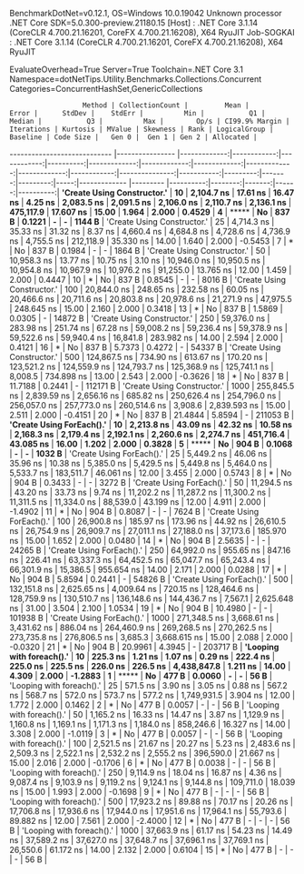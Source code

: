 
BenchmarkDotNet=v0.12.1, OS=Windows 10.0.19042
Unknown processor
.NET Core SDK=5.0.300-preview.21180.15
  [Host]     : .NET Core 3.1.14 (CoreCLR 4.700.21.16201, CoreFX 4.700.21.16208), X64 RyuJIT
  Job-SOGKAI : .NET Core 3.1.14 (CoreCLR 4.700.21.16201, CoreFX 4.700.21.16208), X64 RyuJIT

EvaluateOverhead=True  Server=True  Toolchain=.NET Core 3.1  
Namespace=dotNetTips.Utility.Benchmarks.Collections.Concurrent  Categories=ConcurrentHashSet,GenericCollections  

                      Method | CollectionCount |         Mean |       Error |      StdDev |    StdErr |          Min |           Q1 |       Median |           Q3 |          Max |        Op/s | CI99.9% Margin | Iterations | Kurtosis | MValue | Skewness | Rank | LogicalGroup | Baseline | Code Size |   Gen 0 |  Gen 1 | Gen 2 | Allocated |
---------------------------- |---------------- |-------------:|------------:|------------:|----------:|-------------:|-------------:|-------------:|-------------:|-------------:|------------:|---------------:|-----------:|---------:|-------:|---------:|-----:|------------- |--------- |----------:|--------:|-------:|------:|----------:|
 **'Create Using Constructor.'** |              **10** |   **2,104.7 ns** |    **17.61 ns** |    **16.47 ns** |   **4.25 ns** |   **2,083.5 ns** |   **2,091.5 ns** |   **2,106.0 ns** |   **2,110.7 ns** |   **2,136.1 ns** |   **475,117.9** |      **17.607 ns** |      **15.00** |    **1.964** |  **2.000** |   **0.4529** |    **4** |            ***** |       **No** |     **837 B** |  **0.1221** |      **-** |     **-** |    **1144 B** |
 'Create Using Constructor.' |              25 |   4,714.3 ns |    35.33 ns |    31.32 ns |   8.37 ns |   4,660.4 ns |   4,684.8 ns |   4,728.6 ns |   4,736.9 ns |   4,755.5 ns |   212,118.9 |      35.330 ns |      14.00 |    1.640 |  2.000 |  -0.5453 |    7 |            * |       No |     837 B |  0.1984 |      - |     - |    1864 B |
 'Create Using Constructor.' |              50 |  10,958.3 ns |    13.77 ns |    10.75 ns |   3.10 ns |  10,946.0 ns |  10,950.5 ns |  10,954.8 ns |  10,967.9 ns |  10,976.2 ns |    91,255.0 |      13.765 ns |      12.00 |    1.459 |  2.000 |   0.4447 |   10 |            * |       No |     837 B |  0.8545 |      - |     - |    8016 B |
 'Create Using Constructor.' |             100 |  20,844.0 ns |   248.65 ns |   232.58 ns |  60.05 ns |  20,466.6 ns |  20,711.6 ns |  20,803.8 ns |  20,978.6 ns |  21,271.9 ns |    47,975.5 |     248.645 ns |      15.00 |    2.160 |  2.000 |   0.3418 |   13 |            * |       No |     837 B |  1.5869 | 0.0305 |     - |   14872 B |
 'Create Using Constructor.' |             250 |  59,376.0 ns |   283.98 ns |   251.74 ns |  67.28 ns |  59,008.2 ns |  59,236.4 ns |  59,378.9 ns |  59,522.6 ns |  59,940.4 ns |    16,841.8 |     283.982 ns |      14.00 |    2.594 |  2.000 |   0.4121 |   16 |            * |       No |     837 B |  5.7373 | 0.4272 |     - |   54337 B |
 'Create Using Constructor.' |             500 | 124,867.5 ns |   734.90 ns |   613.67 ns | 170.20 ns | 123,521.2 ns | 124,559.9 ns | 124,793.7 ns | 125,368.9 ns | 125,741.1 ns |     8,008.5 |     734.898 ns |      13.00 |    2.543 |  2.000 |  -0.3626 |   18 |            * |       No |     837 B | 11.7188 | 0.2441 |     - |  112171 B |
 'Create Using Constructor.' |            1000 | 255,845.5 ns | 2,839.59 ns | 2,656.16 ns | 685.82 ns | 250,626.4 ns | 254,796.0 ns | 256,057.0 ns | 257,773.0 ns | 260,514.6 ns |     3,908.6 |   2,839.593 ns |      15.00 |    2.511 |  2.000 |  -0.4151 |   20 |            * |       No |     837 B | 21.4844 | 5.8594 |     - |  211053 B |
   **'Create Using ForEach().'** |              **10** |   **2,213.8 ns** |    **43.09 ns** |    **42.32 ns** |  **10.58 ns** |   **2,168.3 ns** |   **2,179.4 ns** |   **2,192.1 ns** |   **2,260.6 ns** |   **2,274.7 ns** |   **451,716.4** |      **43.085 ns** |      **16.00** |    **1.202** |  **2.000** |   **0.3828** |    **5** |            ***** |       **No** |     **904 B** |  **0.1068** |      **-** |     **-** |    **1032 B** |
   'Create Using ForEach().' |              25 |   5,449.2 ns |    46.06 ns |    35.96 ns |  10.38 ns |   5,385.0 ns |   5,429.5 ns |   5,449.8 ns |   5,464.0 ns |   5,533.7 ns |   183,511.7 |      46.061 ns |      12.00 |    3.455 |  2.000 |   0.5743 |    8 |            * |       No |     904 B |  0.3433 |      - |     - |    3272 B |
   'Create Using ForEach().' |              50 |  11,294.5 ns |    43.20 ns |    33.73 ns |   9.74 ns |  11,202.2 ns |  11,287.2 ns |  11,300.2 ns |  11,311.5 ns |  11,334.0 ns |    88,539.0 |      43.199 ns |      12.00 |    4.911 |  2.000 |  -1.4902 |   11 |            * |       No |     904 B |  0.8087 |      - |     - |    7624 B |
   'Create Using ForEach().' |             100 |  26,900.8 ns |   185.97 ns |   173.96 ns |  44.92 ns |  26,610.5 ns |  26,754.9 ns |  26,909.7 ns |  27,011.1 ns |  27,188.0 ns |    37,173.6 |     185.970 ns |      15.00 |    1.652 |  2.000 |   0.0480 |   14 |            * |       No |     904 B |  2.5635 |      - |     - |   24265 B |
   'Create Using ForEach().' |             250 |  64,992.0 ns |   955.65 ns |   847.16 ns | 226.41 ns |  63,337.3 ns |  64,452.5 ns |  65,047.7 ns |  65,243.4 ns |  66,301.9 ns |    15,386.5 |     955.654 ns |      14.00 |    2.171 |  2.000 |   0.0288 |   17 |            * |       No |     904 B |  5.8594 | 0.2441 |     - |   54826 B |
   'Create Using ForEach().' |             500 | 132,151.8 ns | 2,625.65 ns | 4,009.64 ns | 720.15 ns | 128,464.6 ns | 128,759.9 ns | 130,510.7 ns | 136,148.6 ns | 144,436.7 ns |     7,567.1 |   2,625.648 ns |      31.00 |    3.504 |  2.100 |   1.0534 |   19 |            * |       No |     904 B | 10.4980 |      - |     - |  101938 B |
   'Create Using ForEach().' |            1000 | 271,348.5 ns | 3,668.61 ns | 3,431.62 ns | 886.04 ns | 264,460.9 ns | 269,268.5 ns | 270,262.5 ns | 273,735.8 ns | 276,806.5 ns |     3,685.3 |   3,668.615 ns |      15.00 |    2.088 |  2.000 |  -0.0320 |   21 |            * |       No |     904 B | 20.9961 | 4.3945 |     - |  203717 B |
   **'Looping with foreach().'** |              **10** |     **225.3 ns** |     **1.21 ns** |     **1.07 ns** |   **0.29 ns** |     **222.4 ns** |     **225.0 ns** |     **225.5 ns** |     **226.0 ns** |     **226.5 ns** | **4,438,847.8** |       **1.211 ns** |      **14.00** |    **4.309** |  **2.000** |  **-1.2883** |    **1** |            ***** |       **No** |     **477 B** |  **0.0060** |      **-** |     **-** |      **56 B** |
   'Looping with foreach().' |              25 |     571.5 ns |     3.90 ns |     3.05 ns |   0.88 ns |     567.2 ns |     568.7 ns |     572.0 ns |     573.7 ns |     577.2 ns | 1,749,931.5 |       3.904 ns |      12.00 |    1.772 |  2.000 |   0.1462 |    2 |            * |       No |     477 B |  0.0057 |      - |     - |      56 B |
   'Looping with foreach().' |              50 |   1,165.2 ns |    16.33 ns |    14.47 ns |   3.87 ns |   1,129.9 ns |   1,160.8 ns |   1,169.1 ns |   1,171.3 ns |   1,184.0 ns |   858,246.6 |      16.327 ns |      14.00 |    3.308 |  2.000 |  -1.0119 |    3 |            * |       No |     477 B |  0.0057 |      - |     - |      56 B |
   'Looping with foreach().' |             100 |   2,521.5 ns |    21.67 ns |    20.27 ns |   5.23 ns |   2,483.6 ns |   2,509.3 ns |   2,522.1 ns |   2,532.2 ns |   2,555.2 ns |   396,590.0 |      21.667 ns |      15.00 |    2.016 |  2.000 |  -0.1706 |    6 |            * |       No |     477 B |  0.0038 |      - |     - |      56 B |
   'Looping with foreach().' |             250 |   9,114.9 ns |    18.04 ns |    16.87 ns |   4.36 ns |   9,087.4 ns |   9,103.9 ns |   9,119.2 ns |   9,124.1 ns |   9,144.8 ns |   109,711.0 |      18.039 ns |      15.00 |    1.993 |  2.000 |  -0.1698 |    9 |            * |       No |     477 B |       - |      - |     - |      56 B |
   'Looping with foreach().' |             500 |  17,923.2 ns |    89.88 ns |    70.17 ns |  20.26 ns |  17,706.8 ns |  17,936.6 ns |  17,944.0 ns |  17,951.6 ns |  17,964.1 ns |    55,793.6 |      89.882 ns |      12.00 |    7.561 |  2.000 |  -2.4000 |   12 |            * |       No |     477 B |       - |      - |     - |      56 B |
   'Looping with foreach().' |            1000 |  37,663.9 ns |    61.17 ns |    54.23 ns |  14.49 ns |  37,589.2 ns |  37,627.0 ns |  37,648.7 ns |  37,696.1 ns |  37,769.1 ns |    26,550.6 |      61.172 ns |      14.00 |    2.132 |  2.000 |   0.6104 |   15 |            * |       No |     477 B |       - |      - |     - |      56 B |
